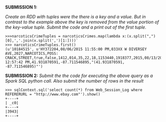 **SUBMISSION 1:**

*Create an RDD with tuples were the there is a key and a value. But in contrast to the example above the key is removed from the value portion of the key-value tuple. Submit the code and a print out of the first tuple.*
```
>>>narcoticsCrimeTuples = narcoticsCrimes.map(lambda x:(x.split(",")[0],','.join(x.split(',')[1:])))`
>>> narcoticsCrimeTuples.first()
(u'10184515', u'HY372204,08/06/2015 11:55:00 PM,033XX W DIVERSEY AVE,2027,NARCOTICS,POSS: CRACK,STREET,true,false,1412,014,35,22,18,1153440,1918377,2015,08/13/2015 12:57:42 PM,41.931870591,-87.711546895,"(41.931870591, -87.711546895)"')
```

**SUBMISSION 2:** *Submit the the code for executing the above query as a Spark SQL python call. Also submit the number of rows in the result*
```
>>> sqlContext.sql('select count(*) from Web_Session_Log where REFERERURL = "http://www.ebay.com"').show()
+----+
| _c0|
+----+
|3943|
+----+
```
